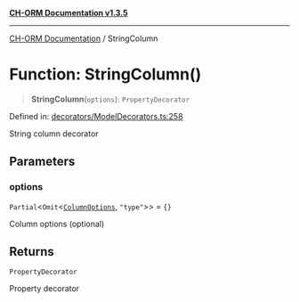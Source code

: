 [**CH-ORM Documentation v1.3.5**](../README.md)

***

[CH-ORM Documentation](../globals.md) / StringColumn

# Function: StringColumn()

> **StringColumn**(`options`): `PropertyDecorator`

Defined in: [decorators/ModelDecorators.ts:258](https://github.com/iarayan/ch-orm/blob/main/src/decorators/ModelDecorators.ts#L258)

String column decorator

## Parameters

### options

`Partial`\<`Omit`\<[`ColumnOptions`](../interfaces/ColumnOptions.md), `"type"`\>\> = `{}`

Column options (optional)

## Returns

`PropertyDecorator`

Property decorator
